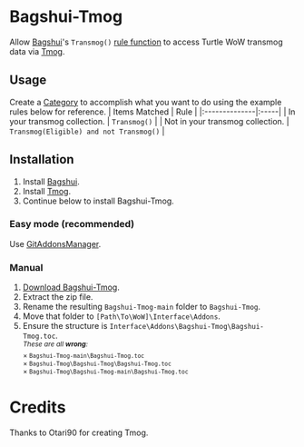 # Bagshui-Tmog

Allow [Bagshui](https://github.com/veechs/Bagshui)'s `Transmog()` [rule function](https://github.com/veechs/Bagshui/wiki/Rules) to access Turtle WoW transmog data via [Tmog](https://github.com/Otari98/Tmog).

## Usage
Create a [Category](https://github.com/veechs/Bagshui/wiki/Categories) to accomplish what you want to do using the example rules below for reference.
| Items Matched | Rule |
|:--------------|:-----|
| In your transmog collection. | `Transmog()` |
| Not in your transmog collection. | `Transmog(Eligible) and not Transmog()` |

## Installation

1. Install [Bagshui](https://github.com/veechs/Bagshui).
2. Install [Tmog](https://github.com/Otari98/Tmog).
3. Continue below to install Bagshui-Tmog.

### Easy mode (recommended)

Use [GitAddonsManager](https://woblight.gitlab.io/overview/gitaddonsmanager/).

### Manual

1. [Download Bagshui-Tmog](https://github.com/veechs/Bagshui-Tmog/archive/refs/heads/main.zip).
2. Extract the zip file.
3. Rename the resulting `Bagshui-Tmog-main` folder to `Bagshui-Tmog`.
4. Move that folder to `[Path\To\WoW]\Interface\Addons`.
5. Ensure the structure is `Interface\Addons\Bagshui-Tmog\Bagshui-Tmog.toc`.  
   <sup>*These are all **wrong**:*  
    × `Bagshui-Tmog-main\Bagshui-Tmog.toc`  
    × `Bagshui-Tmog\Bagshui-Tmog\Bagshui-Tmog.toc`  
    × `Bagshui-Tmog\Bagshui-Tmog-main\Bagshui-Tmog.toc`
   </sup>

# Credits

Thanks to Otari90 for creating Tmog.
